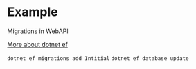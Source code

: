 
# Example

Migrations in WebAPI

[More about dotnet ef](https://www.entityframeworktutorial.net/efcore/cli-commands-for-ef-core-migration.aspx)

`dotnet ef migrations add Intitial`
`dotnet ef database update`
